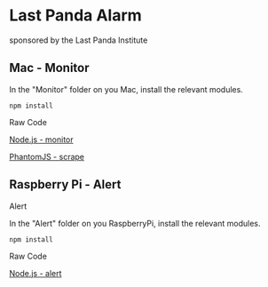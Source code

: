 # Last Panda Alarm
sponsored by the Last Panda Institute

## Mac - Monitor

In the "Monitor" folder on you Mac, install the relevant modules.

```shell
npm install
```

Raw Code 

[Node.js - monitor](monitor/monitor.js)


[PhantomJS - scrape](monitor/scraper-phantom.js)

## Raspberry Pi - Alert

Alert

In the "Alert" folder on you RaspberryPi, install the relevant modules.

```shell
npm install
```

Raw Code

[Node.js - alert](alert/alert.js)
